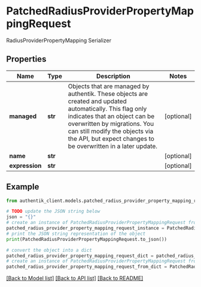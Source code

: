 # PatchedRadiusProviderPropertyMappingRequest

RadiusProviderPropertyMapping Serializer

## Properties

Name | Type | Description | Notes
------------ | ------------- | ------------- | -------------
**managed** | **str** | Objects that are managed by authentik. These objects are created and updated automatically. This flag only indicates that an object can be overwritten by migrations. You can still modify the objects via the API, but expect changes to be overwritten in a later update. | [optional] 
**name** | **str** |  | [optional] 
**expression** | **str** |  | [optional] 

## Example

```python
from authentik_client.models.patched_radius_provider_property_mapping_request import PatchedRadiusProviderPropertyMappingRequest

# TODO update the JSON string below
json = "{}"
# create an instance of PatchedRadiusProviderPropertyMappingRequest from a JSON string
patched_radius_provider_property_mapping_request_instance = PatchedRadiusProviderPropertyMappingRequest.from_json(json)
# print the JSON string representation of the object
print(PatchedRadiusProviderPropertyMappingRequest.to_json())

# convert the object into a dict
patched_radius_provider_property_mapping_request_dict = patched_radius_provider_property_mapping_request_instance.to_dict()
# create an instance of PatchedRadiusProviderPropertyMappingRequest from a dict
patched_radius_provider_property_mapping_request_from_dict = PatchedRadiusProviderPropertyMappingRequest.from_dict(patched_radius_provider_property_mapping_request_dict)
```
[[Back to Model list]](../README.md#documentation-for-models) [[Back to API list]](../README.md#documentation-for-api-endpoints) [[Back to README]](../README.md)


